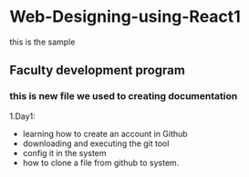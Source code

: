 # Web-Designing-using-React1
this is the sample
## Faculty development program
### this is new file we used to creating documentation
1.Day1:
 * learning how to create an account in Github
 * downloading and executing the git tool
 * config it in the system
 * how to clone a file from github to system.
